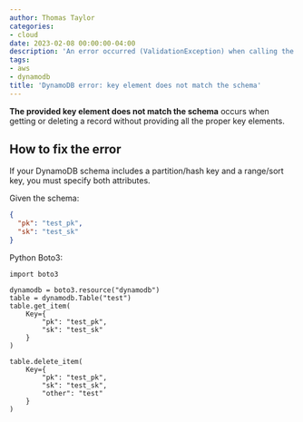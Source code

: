 ```yaml
---
author: Thomas Taylor
categories:
- cloud
date: 2023-02-08 00:00:00-04:00
description: 'An error occurred (ValidationException) when calling the operation: The provided key element does not match the schema'
tags:
- aws
- dynamodb
title: 'DynamoDB error: key element does not match the schema'
---
```


**The provided key element does not match the schema** occurs when getting or deleting a record without providing all the proper key elements.

## How to fix the error

If your DynamoDB schema includes a partition/hash key and a range/sort key, you must specify both attributes.

Given the schema:

```json
{
  "pk": "test_pk",
  "sk": "test_sk"
}
```

Python Boto3:

```python3
import boto3

dynamodb = boto3.resource("dynamodb")
table = dynamodb.Table("test")
table.get_item(
    Key={
        "pk": "test_pk",
        "sk": "test_sk"
    }
)

table.delete_item(
    Key={
        "pk": "test_pk",
        "sk": "test_sk",
        "other": "test"
    }
)
```
